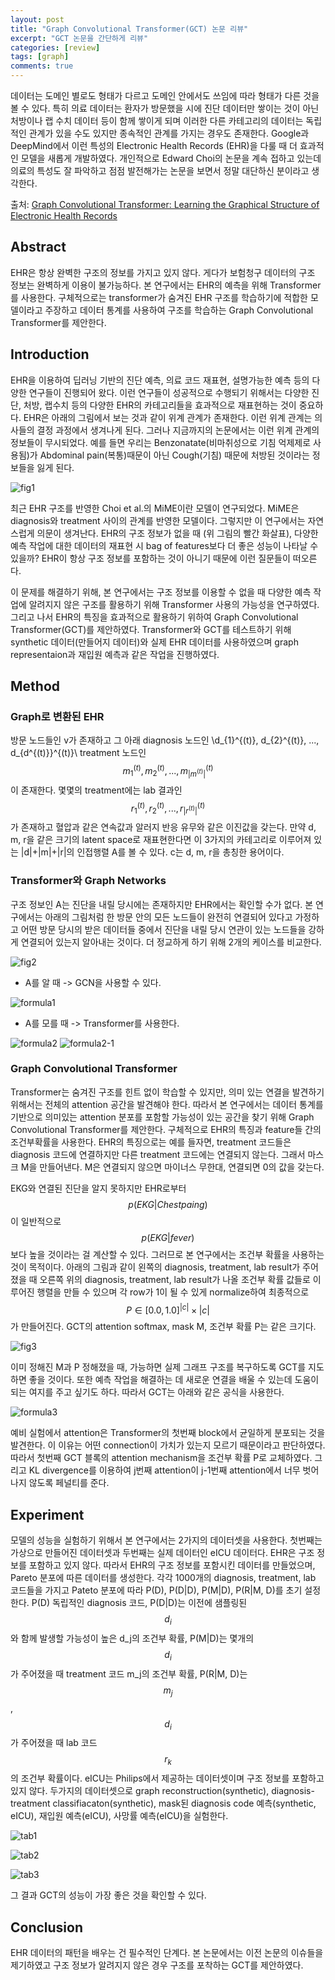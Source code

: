 ```yaml
---
layout: post
title: "Graph Convolutional Transformer(GCT) 논문 리뷰"
excerpt: "GCT 논문을 간단하게 리뷰"
categories: [review]
tags: [graph]
comments: true
---
```


데이터는 도메인 별로도 형태가 다르고 도메인 안에서도 쓰임에 따라 형태가 다른 것을 볼 수 있다. 특히 의료 데이터는 환자가 방문했을 시에 진단 데이터만 쌓이는 것이 아닌 처방이나 랩 수치 데이터 등이 함께 쌓이게 되며 이러한 다른 카테고리의 데이터는 독립적인 관계가 있을 수도 있지만 종속적인 관계를 가지는 경우도 존재한다. Google과 DeepMind에서 이런 특성의 Electronic Health Records (EHR)을 다룰 때 더 효과적인 모델을 새롭게 개발하였다. 개인적으로 Edward Choi의 논문을 계속 접하고 있는데 의료의 특성도 잘 파악하고 점점 발전해가는 논문을 보면서 정말 대단하신 분이라고 생각한다.

출처: [Graph Convolutional Transformer: Learning the Graphical Structure of Electronic Health Records](http://arxiv.org/abs/1906.04716)

## Abstract

EHR은 항상 완벽한 구조의 정보를 가지고 있지 않다. 게다가 보험청구 데이터의 구조 정보는 완벽하게 이용이 불가능하다. 본 연구에서는 EHR의 예측을 위해 Transformer를 사용한다. 구체적으로는 transformer가 숨겨진 EHR 구조를 학습하기에 적합한 모델이라고 주장하고 데이터 통계를 사용하여 구조를 학습하는 Graph Convolutional Transformer를 제안한다.

## Introduction

EHR을 이용하여 딥러닝 기반의 진단 예측, 의료 코드 재표현, 설명가능한 예측 등의 다양한 연구들이 진행되어 왔다. 이런 연구들이 성공적으로 수행되기 위해서는 다양한 진단, 처방, 랩수치 등의 다양한 EHR의 카테고리들을 효과적으로 재표현하는 것이 중요하다. EHR은 아래의 그림에서 보는 것과 같이 위계 관계가 존재한다. 이런 위계 관계는 의사들의 결정 과정에서 생겨나게 된다. 그러나 지금까지의 논문에서는 이런 위계 관계의 정보들이 무시되었다. 예를 들면 우리는 Benzonatate(비마취성으로 기침 억제제로 사용됨)가 Abdominal pain(복통)때문이 아닌 Cough(기침) 때문에 처방된 것이라는 정보들을 잃게 된다.

![fig1](https://user-images.githubusercontent.com/41414127/60556066-88e83100-9d7a-11e9-8a39-56150e59f1e2.png)

최근 EHR 구조를 반영한 Choi et al.의 MiME이란 모델이 연구되었다. MiME은 diagnosis와 treatment 사이의 관계를 반영한 모델이다. 그렇지만 이 연구에서는 자연스럽게 의문이 생겨난다. EHR의 구조 정보가 없을 때 (위 그림의 빨간 화살표),  다양한 예측 작업에 대한 데이터의 재표현 시 bag of features보다 더 좋은 성능이 나타날 수 있을까? EHR이 항상 구조 정보를 포함하는 것이 아니기 때문에 이런 질문들이 떠오른다.

이 문제를 해결하기 위해, 본 연구에서는 구조 정보를 이용할 수 없을 때 다양한 예측 작업에 알려지지 않은 구조를 활용하기 위해 Transformer 사용의 가능성을 연구하였다. 그리고 나서 EHR의 특징을 효과적으로 활용하기 위하여 Graph Convolutional Transformer(GCT)를 제안하였다. Transformer와 GCT를 테스트하기 위해 synthetic 데이터(만들어지 데이터)와 실제 EHR 데이터를 사용하였으며 graph representaion과 재입원 예측과 같은 작업을 진행하였다.

## Method
### Graph로 변환된 EHR
방문 노드들인 v가 존재하고 그 아래 diagnosis 노드인 \\d_{1}^{(t)}, d_{2}^{(t)}, ..., d_{d^{(t)}}^{(t)}\\ treatment 노드인 $$m_{1}^{(t)}, m_{2}^{(t)}, ..., m_{|m^{(t)}|}^{(t)} $$이 존재한다. 몇몇의 treatment에는 lab 결과인 $$r_{1}^{(t)}, r_{2}^{(t)}, ..., r_{|r^{(t)}|}^{(t)} $$가 존재하고 혈압과 같은 연속값과 알러지 반응 유무와 같은 이진값을 갖는다. 만약 d, m, r을 같은 크기의 latent space로 재표현한다면 이 3가지의 카테고리로 이루어져 있는 |d|+|m|+|r|의 인접행렬 A를 볼 수 있다. c는 d, m, r을 총칭한 용어이다.

### Transformer와 Graph Networks
구조 정보인 A는 진단을 내릴 당시에는 존재하지만 EHR에서는 확인할 수가 없다. 본 연구에서는 아래의 그림처럼 한 방문 안의 모든 노드들이 완전히 연결되어 있다고 가정하고 어떤 방문 당시의 받은 데이터들 중에서 진단을 내릴 당시 연관이 있는 노드들을 강하게 연결되어 있는지 알아내는 것이다. 더 정교하게 하기 위해 2개의 케이스를 비교한다.

![fig2](https://user-images.githubusercontent.com/41414127/60494871-a4a3f680-9cea-11e9-9b6f-75de16cf4f56.png)

* A를 알 때 -> GCN을 사용할 수 있다.

![formula1](https://user-images.githubusercontent.com/41414127/60494895-b5ed0300-9cea-11e9-8dae-eb571187cd11.png)

* A를 모를 때 -> Transformer를 사용한다.

![formula2](https://user-images.githubusercontent.com/41414127/60494954-d3ba6800-9cea-11e9-921c-270ac4d60749.png)
![formula2-1](https://user-images.githubusercontent.com/41414127/60494981-dfa62a00-9cea-11e9-82c6-8399c4dc22b3.png)

### Graph Convolutional Transformer
Transformer는 숨겨진 구조를 힌트 없이 학습할 수 있지만, 의미 있는 연결을 발견하기 위해서는 전체의 attention 공간을 발견해야 한다. 따라서 본 연구에서는 데이터 통계를 기반으로 의미있는 attention 분포를 포함할 가능성이 있는 공간을 찾기 위해 Graph Convolutional Transformer를 제안한다. 구체적으로 EHR의 특징과 feature들 간의 조건부확률을 사용한다. EHR의 특징으로는 예를 들자면, treatment 코드들은 diagnosis 코드에 연결하지만 다른 treatment 코드에는 연결되지 않는다. 그래서 마스크 M을 만들어낸다. M은 연결되지 않으면 마이너스 무한대, 연결되면 0의 값을 갖는다. 

EKG와 연결된 진단을 알지 못하지만 EHR로부터 $$p(EKG|Chest paing)$$이 일반적으로 $$p(EKG|fever)$$보다 높을 것이라는 걸 계산할 수 있다. 그러므로 본 연구에서는 조건부 확률을 사용하는 것이 목적이다. 아래의 그림과 같이 왼쪽의 diagnosis, treatment, lab result가 주어졌을 때 오른쪽 위의 diagnosis, treatment, lab result가 나올 조건부 확률 값들로 이루어진 행렬을 만들 수 있으며 각 row가 1이 될 수 있게 normalize하여 최종적으로 $$P ∈ [0.0, 1.0]^|c|×|c|$$가 만들어진다. GCT의 attention softmax, mask M, 조건부 확률 P는 같은 크기다.

![fig3](https://user-images.githubusercontent.com/41414127/60495008-ecc31900-9cea-11e9-8510-85771682d632.png)

이미 정해진 M과 P 정해졌을 때, 가능하면 실제 그래프 구조를 복구하도록 GCT를 지도하면 좋을 것이다. 또한 예측 작업을 해결하는 데 새로운 연결을 배울 수 있는데 도움이 되는 여지를 주고 싶기도 하다. 따라서 GCT는 아래와 같은 공식을 사용한다.

![formula3](https://user-images.githubusercontent.com/41414127/60495051-ffd5e900-9cea-11e9-9d86-ddfd052fb99a.png)

예비 실험에서 attention은 Transformer의 첫번째 block에서 균일하게 분포되는 것을 발견한다. 이 이유는 어떤 connection이 가치가 있는지 모르기 때문이라고 판단하였다. 따라서 첫번째 GCT 블록의 attention mechanism을 조건부 확률 P로 교체하였다. 그리고 KL divergence를 이용하여 j번째 attention이 j-1번째 attention에서 너무 벗어나지 않도록 페널티를 준다.

## Experiment
모델의 성능을 실험하기 위해서 본 연구에서는 2가지의 데이터셋을 사용한다. 첫번째는 가상으로 만들어진 데이터셋과 두번째는 실제 데이터인 eICU 데이터다. EHR은 구조 정보를 포함하고 있지 않다. 따라서 EHR의 구조 정보를 포함시킨 데이터를 만들었으며, Pareto 분포에 따른 데이터를 생성한다. 각각 1000개의 diagnosis, treatment, lab 코드들을 가지고 Pateto 분포에 따라 P(D), P(D|D), P(M|D), P(R|M, D)를 초기 설정한다. P(D) 독립적인 diagnosis 코드, P(D|D)는 이전에 샘플링된 $$d_{i}$$와 함께 발생할 가능성이 높은 d_j의 조건부 확률, P(M|D)는 몇개의 $$d_{i}$$가 주어졌을 때 treatment 코드 m_j의 조건부 확률,  P(R|M, D)는 $$m_{j}$$, $$d_{i}$$가 주어졌을 때 lab 코드 $$r_{k}$$의 조건부 확률이다. eICU는 Philips에서 제공하는 데이터셋이며 구조 정보를 포함하고 있지 않다. 두가지의 데이터셋으로 graph reconstruction(synthetic), diagnosis-treatment classifiacaton(synthetic), mask된 diagnosis code 예측(synthetic, eICU), 재입원 예측(eICU), 사망률 예측(eICU)을 실험한다.

![tab1](https://user-images.githubusercontent.com/41414127/60495077-0cf2d800-9ceb-11e9-80c0-2990a20af79f.png)

![tab2](https://user-images.githubusercontent.com/41414127/60495086-0fedc880-9ceb-11e9-8406-ee9b7e2baf68.png)

![tab3](https://user-images.githubusercontent.com/41414127/60495096-12e8b900-9ceb-11e9-92e5-1963c0473a62.png)

그 결과 GCT의 성능이 가장 좋은 것을 확인할 수 있다.

## Conclusion
EHR 데이터의 패턴을 배우는 건 필수적인 단계다. 본 논문에서는 이전 논문의 이슈들을 제기하였고 구조 정보가 알려지지 않은 경우 구조를 포착하는 GCT를 제안하였다.

